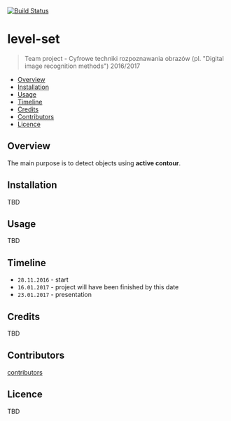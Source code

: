 [![Build Status](https://travis-ci.com/JaroslawWiosna/level-set.svg?token=o1NhkEzXPpzaim9ynHJS&branch=master)](https://travis-ci.com/JaroslawWiosna/level-set)
# level-set
> Team project - Cyfrowe techniki rozpoznawania obrazów (pl. "Digital image recognition methods") 2016/2017

  - [Overview](#overview)
  - [Installation](#installation)
  - [Usage](#usage)
  - [Timeline](#timeline)
  - [Credits](#credits)
  - [Contributors](#contributors)
  - [Licence](#licence)

## Overview

The main purpose is to detect objects using **active contour**.

## Installation

TBD

## Usage

TBD

## Timeline
  - `28.11.2016` - start
  - `16.01.2017` - project will have been finished by this date
  - `23.01.2017` - presentation

## Credits

TBD

## Contributors

[contributors](https://github.com/JaroslawWiosna/level-set/graphs/contributors)

## Licence

TBD

